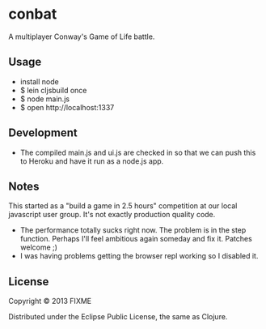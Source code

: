 # conbat

A multiplayer Conway's Game of Life battle.

## Usage

* install node
* $ lein cljsbuild once
* $ node main.js
* $ open http://localhost:1337

## Development

* The compiled main.js and ui.js are checked in so that we can push this to Heroku and have it run as a node.js app.

## Notes

This started as a "build a game in 2.5 hours" competition at our local javascript user group. It's not exactly production quality code.

* The performance totally sucks right now. The problem is in the step function. Perhaps I'll feel ambitious again someday and fix it. Patches welcome ;)
* I was having problems getting the browser repl working so I disabled it.

## License

Copyright © 2013 FIXME

Distributed under the Eclipse Public License, the same as Clojure.
